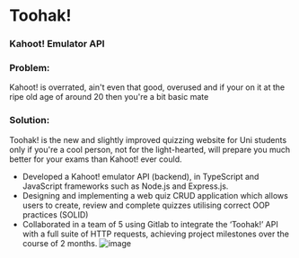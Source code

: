 # Toohak!
### Kahoot! Emulator API

### Problem: 
Kahoot! is overrated, ain't even that good, overused and if your on it at the ripe old age of around 20 then you're a bit basic mate
### Solution: 
Toohak! is the new and slightly improved quizzing website for Uni students only if you're a cool person, not for the light-hearted, will prepare you much better for your exams than Kahoot! ever could.

- Developed a Kahoot! emulator API (backend), in TypeScript and JavaScript frameworks such as Node.js and Express.js.
- Designing and implementing a web quiz CRUD application which allows users to create, review and complete quizzes utilising correct OOP practices (SOLID)
- Collaborated in a team of 5 using Gitlab to integrate the ‘Toohak!’ API with a full suite of HTTP requests, achieving project milestones over the course of 2 months.
![image](https://github.com/Biswas57/Toohak/assets/134140572/52e84ba0-f8c5-46ca-8406-393ab7769c08)


